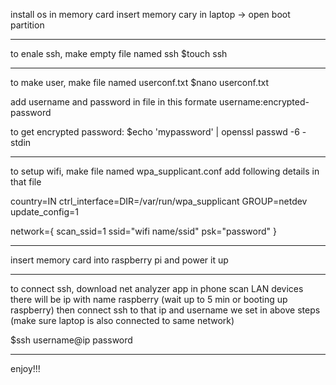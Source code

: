 install os in memory card
insert memory cary in laptop -> open boot partition

-------------------------------------------------------------------

to enale ssh, make empty file named ssh
$touch ssh

-------------------------------------------------------------------

to make user, make file named userconf.txt
$nano userconf.txt

add username and password in file in this formate
username:encrypted-password

to get encrypted password:
$echo 'mypassword' | openssl passwd -6 -stdin

-------------------------------------------------------------------


to setup wifi, make file named wpa_supplicant.conf
add following details in that file

country=IN
ctrl_interface=DIR=/var/run/wpa_supplicant GROUP=netdev
update_config=1

network={
    scan_ssid=1
    ssid="wifi name/ssid"
    psk="password"
}

------------------------------------------------------------------

insert memory card into raspberry pi and power it up

------------------------------------------------------------------

to connect ssh,
download net analyzer app in phone
scan LAN devices
there will be ip with name raspberry (wait up to 5 min or booting up raspberry)
then connect ssh to that ip and username we set in above steps
(make sure laptop is also connected to same network)

$ssh username@ip
password

-----------------------------------------------------------------

enjoy!!!
